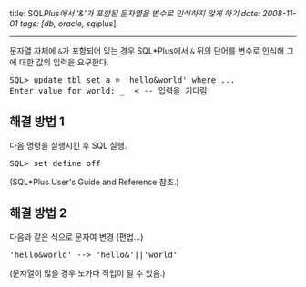 title: SQL*Plus에서 '&'가 포함된 문자열을 변수로 인식하지 않게 하기
date: 2008-11-01
tags: [db, oracle, sql*plus]

---
문자열 자체에 `&`가 포함되어 있는 경우 SQL*Plus에서 `&` 뒤의 단어를 변수로 인식해 그에 대한 값의 입력을 요구한다.
<!--more-->

<pre class="console">
SQL> update tbl set a = 'hello&world' where ...
Enter value for world: _  < -- 입력을 기다림
</pre>

## 해결 방법 1
다음 명령을 실행시킨 후 SQL 실행.

<pre class="console">
SQL> set define off
</pre>

(SQL*Plus User's Guide and Reference 참조.)

## 해결 방법 2
다음과 같은 식으로 문자여 변경 (편법...)

<pre class="console">
'hello&world' --> 'hello&'||'world'
</pre>

(문자열이 많을 경우 노가다 작업이 될 수 있음.)

